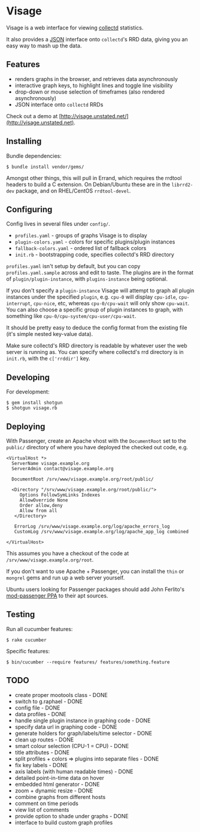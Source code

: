 Visage
======

Visage is a web interface for viewing [collectd](http://collectd.org) statistics.

It also provides a [JSON](http://json.org) interface onto `collectd`'s RRD data, 
giving you an easy way to mash up the data.

Features
--------

 * renders graphs in the browser, and retrieves data asynchronously
 * interactive graph keys, to highlight lines and toggle line visibility
 * drop-down or mouse selection of timeframes (also rendered asynchronously)
 * JSON interface onto `collectd` RRDs

Check out a demo at [http://visage.unstated.net/](http://visage.unstated.net).


Installing
----------

Bundle dependencies:

    $ bundle install vendor/gems/

Amongst other things, this will pull in Errand, which requires the rrdtool
headers to build a C extension. On Debian/Ubuntu these are in the `librrd2-dev` 
package, and on RHEL/CentOS `rrdtool-devel`.

Configuring
-----------

Config lives in several files under `config/`. 

 * `profiles.yaml` - groups of graphs Visage is to display
 * `plugin-colors.yaml` - colors for specific plugins/plugin instances
 * `fallback-colors.yaml` - ordered list of fallback colors
 * `init.rb` - bootstrapping code, specifies collectd's RRD directory

`profiles.yaml` isn't setup by default, but you can copy `profiles.yaml.sample`
across and edit to taste. The plugins are in the format of 
`plugin/plugin-instance`, with `plugins-instance` being optional. 

If you don't specify a `plugin-instance` Visage will attempt to graph all plugin
instances under the specified `plugin`, e.g. `cpu-0` will display `cpu-idle`, 
`cpu-interrupt`, `cpu-nice`, etc, whereas `cpu-0/cpu-wait` will only show 
`cpu-wait`. You can also choose a specific group of plugin instances to graph,
with something like `cpu-0/cpu-system/cpu-user/cpu-wait`.

It should be pretty easy to deduce the config format from the existing file 
(it's simple nested key-value data).

Make sure collectd's RRD directory is readable by whatever user the web server
is running as. You can specify where collectd's rrd directory is in `init.rb`,
with the `c['rrddir']` key.

Developing
----------

For development: 

    $ gem install shotgun
    $ shotgun visage.rb

Deploying
---------

With Passenger, create an Apache vhost with the `DocumentRoot` set to the 
`public/` directory of where you have deployed the checked out code, e.g.

    <VirtualHost *>
      ServerName visage.example.org
      ServerAdmin contact@visage.example.org
    
      DocumentRoot /srv/www/visage.example.org/root/public/
    
      <Directory "/srv/www/visage.example.org/root/public/">
         Options FollowSymLinks Indexes
         AllowOverride None
         Order allow,deny
         Allow from all 
       </Directory>
    
       ErrorLog /srv/www/visage.example.org/log/apache_errors_log
       CustomLog /srv/www/visage.example.org/log/apache_app_log combined
    
    </VirtualHost>

This assumes you have a checkout of the code at `/srv/www/visage.example.org/root`.

If you don't want to use Apache + Passenger, you can install the `thin` or 
`mongrel` gems and run up a web server yourself. 

Ubuntu users looking for Passenger packages should add John Ferlito's 
[mod-passenger PPA](https://launchpad.net/~johnf-inodes/+archive/mod-passenger)
to their apt sources.

Testing 
-------

Run all cucumber features: 

    $ rake cucumber 

Specific features: 

    $ bin/cucumber --require features/ features/something.feature

TODO
----

 * create proper mootools class - DONE
 * switch to g.raphael - DONE
 * config file - DONE
 * data profiles - DONE
 * handle single plugin instance in graphing code - DONE
 * specify data url in graphing code - DONE
 * generate holders for graph/labels/time selector - DONE
 * clean up routes - DONE
 * smart colour selection (CPU-1 = CPU) - DONE
 * title attributes - DONE
 * split profiles + colors => plugins into separate files - DONE
 * fix key labels - DONE
 * axis labels (with human readable times) - DONE
 * detailed point-in-time data on hover
 * embedded html generator - DONE
 * zoom + dynamic resize - DONE
 * combine graphs from different hosts
 * comment on time periods
 * view list of comments
 * provide option to shade under graphs - DONE
 * interface to build custom graph profiles
